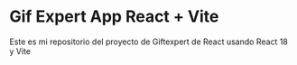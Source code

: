 # Gif Expert App React + Vite

Este es mi repositorio del proyecto de Giftexpert de React usando React 18 y Vite
